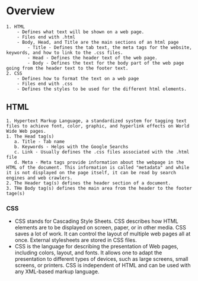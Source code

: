 # **Overview**
    1. HTML 
        - Defines what text will be shown on a web page.
        - Files end with .html
        - Body, Head, and Title are the main sections of an html page
            - Title - Defines the tab text, the meta tags for the website, keywords, and how to link to the .css files.
            - Head - Defines the header text of the web page.
            - Body - Defines the text for the body part of the web page going from the header text to the footer text.
    2. CSS
        - Defines how to format the text on a web page
        - Files end with .css
        - Defines the styles to be used for the different html elements.
## HTML
    1. Hypertext Markup Language, a standardized system for tagging text files to achieve font, color, graphic, and hyperlink effects on World Wide Web pages.
    1. The Head tag(s)
       a. Title - Tab name
       b. Keywords - Helps with the Google Searchs
       c. Link - Usually defines the .css files associated with the .html file
       d. Meta - Meta tags provide information about the webpage in the HTML of the document. This information is called "metadata" and while it is not displayed on the page itself, it can be read by search engines and web crawlers.
    2. The Header tag(s) defines the header section of a document.
    3. THe Body tag(s) defines the main area from the header to the footer tage(s)
### CSS
 -  CSS stands for Cascading Style Sheets. CSS describes how HTML elements are to be displayed on screen, paper, or in other media. CSS saves a lot of work. It can control the layout of multiple web pages all at once. External stylesheets are stored in CSS files.
 - CSS is the language for describing the presentation of Web pages, including colors, layout, and fonts. It allows one to adapt the presentation to different types of devices, such as large screens, small screens, or printers. CSS is independent of HTML and can be used with any XML-based markup language.

